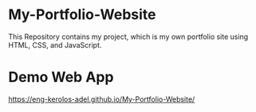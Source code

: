 # My-Portfolio-Website
This Repository contains my project, which is my own portfolio site using HTML, CSS, and JavaScript.
# Demo Web App
https://eng-kerolos-adel.github.io/My-Portfolio-Website/
